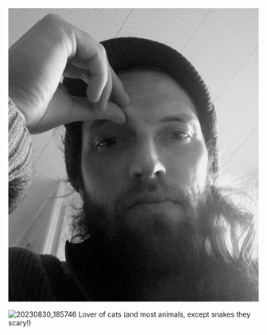 <div class="page-header">
  <img src="/assets/images/20210412_152015.jpg" alt="Header Image">
</div>

![20230830_185746](https://github.com/mileswhedbee/mileswhedbee.github.io/assets/43425455/58a5fe5e-9265-4bf0-8d71-db4e1ea70278)
Lover of cats (and most animals, except snakes they scary!)
